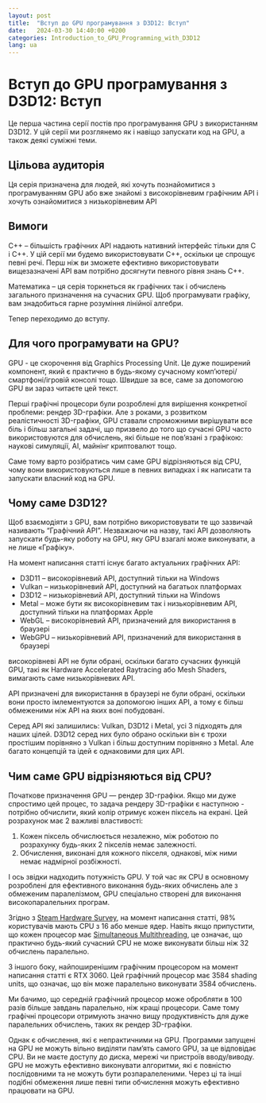 ```yaml
---
layout: post
title:  "Вступ до GPU програмування з D3D12: Вступ"
date:   2024-03-30 14:40:00 +0200
categories: Introduction_to_GPU_Programming_with_D3D12
lang: ua
---
```


# Вступ до GPU програмування з D3D12: Вступ

Це перша частина серії постів про програмування GPU з використанням D3D12. У цій серії ми розглянемо як і навіщо запускати код на GPU, а також деякі суміжні теми.

## Цільова аудиторія

Ця серія призначена для людей, які хочуть познайомитися з програмуванням GPU або вже знайомі з високорівневим графічним API і хочуть ознайомитися з низькорівневим API

## Вимоги

C++ – більшість графічних API надають нативний інтерфейс тільки для C і C++. У цій серії ми будемо використовувати C++, оскільки це спрощує певні речі. Перш ніж ви зможете ефективно використовувати вищезазначені API вам потрібно досягнути певного рівня знань C++.

Математика – ця серія торкнеться як графічних так і обчислень загального призначення на сучасних GPU. Щоб програмувати графіку, вам знадобиться гарне розуміння лінійної алгебри.

Тепер переходимо до вступу.

## Для чого програмувати на GPU?

GPU - це скорочення від Graphics Processing Unit. Це дуже поширений компонент, який є практично в будь-якому сучасному комп’ютері/смартфоні/ігровій консолі тощо. Швидше за все, саме за допомогою GPU ви зараз читаєте цей текст.

Перші графічні процесори були розроблені для вирішення конкретної проблеми: рендер 3D-графіки. Але з роками, з розвитком реалістичності 3D-графіки, GPU ставали спроможними вирішувати все біль і більш загальні задачі, що призвело до того що сучасні GPU часто використовуются для обчислень, які більше не пов’язані з графікою: наукові симуляції, AI, майнінг криптовалют тощо.

Саме тому варто розібратись чим саме GPU відрізняються від CPU, чому вони використовуються лише в певних випадках і як написати та запускати власний код на GPU.

## Чому саме D3D12?

Щоб взаємодіяти з GPU, вам потрібно використовувати те що зазвичай називають “Графічний API”. Незважаючи на назву, такі API дозволяють запускати будь-яку роботу на GPU, яку GPU взагалі може виконувати, а не лише «Графіку».

На момент написання статті існує багато актуальних графічних API:

- D3D11 – високорівневий API, доступний тільки на Windows
- Vulkan – низькорівневий API, доступний на багатьох платформах
- D3D12 – низькорівневий API, доступний тільки на Windows
- Metal – може бути як високорівневим так і низькорівневим API, доступний тільки на платформах Apple
- WebGL – високорівневий API, призначений для використання в браузері
- WebGPU – низькорівневий API, призначений для використання в браузері

високорівневі API не були обрані, оскільки багато сучасних функцій GPU, такі як Hardware Accelerated Raytracing або Mesh Shaders, вимагають саме низькорівневих API.

API призначені для використання в браузері не були обрані, оскільки вони просто імлементуются за допомогою інших API, а тому є більш обмеженими ніж API на яких воні побудовані.

Серед API які залишились: Vulkan, D3D12 і Metal, усі 3 підходять для наших цілей. D3D12 серед них було обрано оскільки він є трохи простішим порівняно з Vulkan і більш доступним порівняно з Metal. Але багато концепцій та ідей є однаковими для цих API.

## Чим саме GPU відрізняються від CPU?

Початкове призначення GPU — рендер 3D-графіки. Якщо ми дуже спростимо цей процес, то задача рендеру 3D-графіки є наступною - потрібно обчислити, який колір отримує кожен піксель на екрані. Цей розрахунок має 2 важливі властивості:

1. Кожен піксель обчислюється незалежно, між роботою по розрахунку будь-яких 2 пікселів немає залежності.
2. Обчислення, виконані для кожного пікселя, однакові, між ними немає надмірної розбіжності.

І ось звідки надходить потужність GPU. У той час як CPU в основному розроблені для ефективного виконання будь-яких обчислень але з обмеженим паралелізмом, GPU спеціально створені для виконання високопаралельних програм.

Згідно з [Steam Hardware Survey](https://store.steampowered.com/hwsurvey/Steam-Hardware-Software-Survey-Welcome-to-Steam?platform=pc), на момент написання статті, 98% користувачів мають CPU з 16 або менше ядер. Навіть якщо припустити, що кожен процесор має [Simultaneous Multithreading](https://en.wikipedia.org/wiki/Simultaneous_multithreading), це означає, що практично будь-який сучасний CPU не може виконувати більш ніж 32 обчислень паралельно.

З іншого боку, найпоширенішим графічним процесором на момент написання статті є RTX 3060. Цей графічний процесор має 3584 shading units, що означає, що він може паралельно виконувати 3584 обчислень.

Ми бачимо, що середній графічний процесор може обробляти в 100 разів більше завдань паралельно, ніж кращі процесори. Саме тому графічні процесори отримують значно вищу продуктивність для дуже паралельних обчислень, таких як рендер 3D-графіки.

Однак є обчислення, які є непрактичними на GPU. Программи запущені на GPU не можуть вільно виділяти пам’ять самого GPU, за це відповідає CPU. Ви не маєте доступу до диска, мережі чи пристроїв вводу/виводу. GPU не можуть ефективно виконувати алгоритми, які є повністю послідовними та не можуть бути розпаралеленими. Через ці та інші подібні обмеження лише певні типи обчислення можуть ефективно працювати на GPU.
